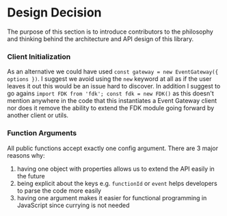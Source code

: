 # Design Decision

The purpose of this section is to introduce contributors to the philosophy and thinking behind the architecture and API design of this library.

### Client Initialization

As an alternative we could have used `const gateway = new EventGateway({ options })`. I suggest we avoid using the `new` keyword at all as if the user leaves it out this would be an issue hard to discover. In addition I suggest to go agains `import FDK from 'fdk'; const fdk = new FDK()` as this doesn't mention anywhere in the code that this instantiates a Event Gateway client nor does it remove the ability to extend the FDK module going forward by another client or utils.

### Function Arguments

All public functions accept exactly one config argument. There are 3 major reasons why:
1. having one object with properties allows us to extend the API easily in the future
2. being explicit about the keys e.g. `functionId` or `event` helps developers to parse the code more easily
3. having one argument makes it easier for functional programming in JavaScript since currying is not needed
